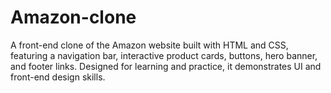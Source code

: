 # Amazon-clone
A front-end clone of the Amazon website built with HTML and CSS, featuring a navigation bar, interactive product cards, buttons, hero banner, and footer links. Designed for learning and practice, it demonstrates UI and front-end design skills.
